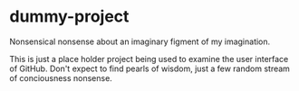 # dummy-project
Nonsensical nonsense about an imaginary figment of my imagination.

This is just a place holder project being used to examine the user interface of GitHub.
Don't expect to find pearls of wisdom, just a few random stream of conciousness nonsense.
